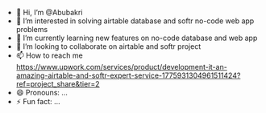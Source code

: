 - 👋 Hi, I’m @Abubakri
- 👀 I’m interested in solving airtable database and softr no-code web app problems
- 🌱 I’m currently learning new features on no-code database and web app
- 💞️ I’m looking to collaborate on airtable and softr project
- 📫 How to reach me https://www.upwork.com/services/product/development-it-an-amazing-airtable-and-softr-expert-service-1775931304961511424?ref=project_share&tier=2
- 😄 Pronouns: ...
- ⚡ Fun fact: ...

<!---
Abvolee/Abvolee is a ✨ special ✨ repository because its `README.md` (this file) appears on your GitHub profile.
You can click the Preview link to take a look at your changes.
--->

